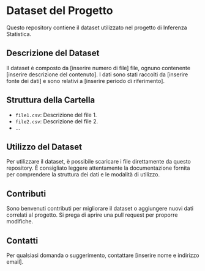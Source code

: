 # Dataset del Progetto

Questo repository contiene il dataset utilizzato nel progetto di Inferenza Statistica.

## Descrizione del Dataset

Il dataset è composto da [inserire numero di file] file, ognuno contenente [inserire descrizione del contenuto]. I dati sono stati raccolti da [inserire fonte dei dati] e sono relativi a [inserire periodo di riferimento].

## Struttura della Cartella

- `file1.csv`: Descrizione del file 1.
- `file2.csv`: Descrizione del file 2.
- ...

## Utilizzo del Dataset

Per utilizzare il dataset, è possibile scaricare i file direttamente da questo repository. È consigliato leggere attentamente la documentazione fornita per comprendere la struttura dei dati e le modalità di utilizzo.

## Contributi

Sono benvenuti contributi per migliorare il dataset o aggiungere nuovi dati correlati al progetto. Si prega di aprire una pull request per proporre modifiche.

## Contatti

Per qualsiasi domanda o suggerimento, contattare [inserire nome e indirizzo email].
